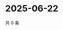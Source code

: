 # 2025-06-22

共 0 条

<!-- BEGIN ZHIHUQUESTIONS -->
<!-- 最后更新时间 Sun Jun 22 2025 07:11:12 GMT+0800 (China Standard Time) -->

<!-- END ZHIHUQUESTIONS -->

